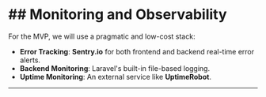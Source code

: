 # \#\# Monitoring and Observability

For the MVP, we will use a pragmatic and low-cost stack:

  * **Error Tracking**: **Sentry.io** for both frontend and backend real-time error alerts.
  * **Backend Monitoring**: Laravel's built-in file-based logging.
  * **Uptime Monitoring**: An external service like **UptimeRobot**.

-----